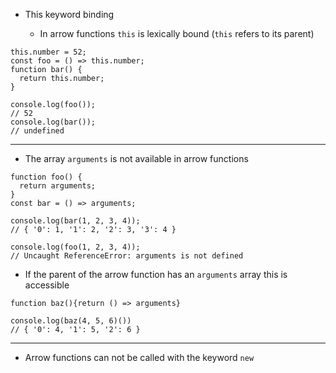 - This keyword binding

  - In arrow functions `this` is lexically bound (`this` refers to its parent)

```
this.number = 52;
const foo = () => this.number;
function bar() {
  return this.number;
}

console.log(foo()); 
// 52
console.log(bar()); 
// undefined
```

---

- The array `arguments` is not available in arrow functions

```
function foo() {
  return arguments;
}
const bar = () => arguments;

console.log(bar(1, 2, 3, 4)); 
// { '0': 1, '1': 2, '2': 3, '3': 4 }

console.log(foo(1, 2, 3, 4)); 
// Uncaught ReferenceError: arguments is not defined
```

  - If the parent of the arrow function has an `arguments` array this is accessible

  ```
  function baz(){return () => arguments}

  console.log(baz(4, 5, 6)()) 
  // { '0': 4, '1': 5, '2': 6 }
  ```

---

- Arrow functions can not be called with the keyword `new` 